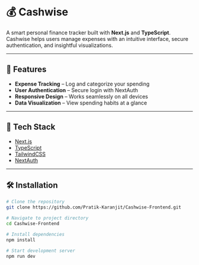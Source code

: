 # 💰 Cashwise

A smart personal finance tracker built with **Next.js** and **TypeScript**.  
Cashwise helps users manage expenses with an intuitive interface, secure authentication, and insightful visualizations.

---

## 📱 Features
- **Expense Tracking** – Log and categorize your spending  
- **User Authentication** – Secure login with NextAuth  
- **Responsive Design** – Works seamlessly on all devices  
- **Data Visualization** – View spending habits at a glance  

---

## 🚀 Tech Stack
- [Next.js](https://nextjs.org/)  
- [TypeScript](https://www.typescriptlang.org/)  
- [TailwindCSS](https://tailwindcss.com/)  
- [NextAuth](https://next-auth.js.org/)  

---

## 🛠️ Installation

```bash
# Clone the repository
git clone https://github.com/Pratik-Karanjit/Cashwise-Frontend.git

# Navigate to project directory
cd Cashwise-Frontend

# Install dependencies
npm install

# Start development server
npm run dev
